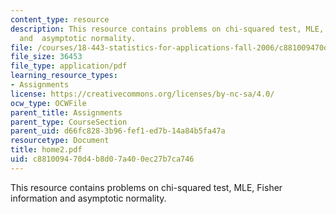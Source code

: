 ```yaml
---
content_type: resource
description: This resource contains problems on chi-squared test, MLE, Fisher information
  and  asymptotic normality.
file: /courses/18-443-statistics-for-applications-fall-2006/c881009470d4b8d07a400ec27b7ca746_home2.pdf
file_size: 36453
file_type: application/pdf
learning_resource_types:
- Assignments
license: https://creativecommons.org/licenses/by-nc-sa/4.0/
ocw_type: OCWFile
parent_title: Assignments
parent_type: CourseSection
parent_uid: d66fc828-3b96-fef1-ed7b-14a84b5fa47a
resourcetype: Document
title: home2.pdf
uid: c8810094-70d4-b8d0-7a40-0ec27b7ca746
---
```

This resource contains problems on chi-squared test, MLE, Fisher information and  asymptotic normality.